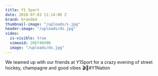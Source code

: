```yaml
---
title: Y1 Sport
date: 2018-07-03 11:14:00 Z
brand: branded
thumbnail-image: "/uploads/s.jpg"
header-image: "/uploads/ds.jpg"
video:
  is-visible: true
  vimeoid: 266740490
  image: "/uploads/ds.jpg"
---
```


We teamed up with our friends at Y1Sport for a crazy evening of street hockey, champagne and good vibes 🎬🏑#Y1Nation